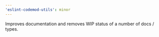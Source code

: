 ```yaml
---
'eslint-codemod-utils': minor
---
```


Improves documentation and removes WIP status of a number of docs / types.

